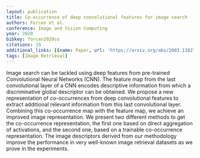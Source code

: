 ```yaml
---
layout: publication
title: Co-occurrence of deep convolutional features for image search
authors: Forcen et al.
conference: Image and Vision Computing
year: 2020
bibkey: forcen2020co
citations: 19
additional_links: [{name: Paper, url: 'https://arxiv.org/abs/2003.13827'}]
tags: [Image Retrieval]
---
```

Image search can be tackled using deep features from pre-trained
Convolutional Neural Networks (CNN). The feature map from the last
convolutional layer of a CNN encodes descriptive information from which a
discriminative global descriptor can be obtained. We propose a new
representation of co-occurrences from deep convolutional features to extract
additional relevant information from this last convolutional layer. Combining
this co-occurrence map with the feature map, we achieve an improved image
representation. We present two different methods to get the co-occurrence
representation, the first one based on direct aggregation of activations, and
the second one, based on a trainable co-occurrence representation. The image
descriptors derived from our methodology improve the performance in very
well-known image retrieval datasets as we prove in the experiments.
